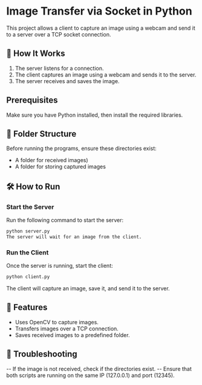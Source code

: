 # Image Transfer via Socket in Python  

This project allows a client to capture an image using a webcam and send it to a server over a TCP socket connection.  

## 📌 How It Works  
1. The server listens for a connection.  
2. The client captures an image using a webcam and sends it to the server.  
3. The server receives and saves the image.  

## Prerequisites  
Make sure you have Python installed, then install the required libraries.

## 📂 Folder Structure
Before running the programs, ensure these directories exist:
- A folder for received images)
- A folder for storing captured images

## 🛠 How to Run
### Start the Server
Run the following command to start the server:
```bash
python server.py
The server will wait for an image from the client.
```

### Run the Client
Once the server is running, start the client:
```bash
python client.py
```

The client will capture an image, save it, and send it to the server.

## 🎯 Features
- Uses OpenCV to capture images.
- Transfers images over a TCP connection.
- Saves received images to a predefined folder.

## 🔧 Troubleshooting
-- If the image is not received, check if the directories exist.
-- Ensure that both scripts are running on the same IP (127.0.0.1) and port (12345).
